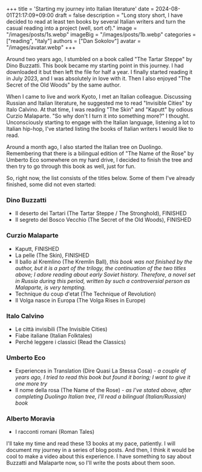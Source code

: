 +++
title = 'Starting my journey into Italian literature'
date = 2024-08-01T21:17:09+09:00
draft = false
description = "Long story short, I have decided to read at least ten books by several Italian writers and turn the casual reading into a project (well, sort of)."
image = "/images/posts/1s.webp"
imageBig = "/images/posts/1b.webp"
categories = ["reading", "italy"]
authors = ["Dan Sokolov"]
avatar = "/images/avatar.webp"
+++

Around two years ago, I stumbled on a book called "The Tartar Steppe" by Dino Buzzatti. This book became my starting point in this journey. I had downloaded it but then left the file for half a year. I finally started reading it in July 2023, and I was absolutely in love with it. Then I also enjoyed "The Secret of the Old Woods" by the same author.

When I came to live and work Kyoto,  I met an Italian colleague. Discussing Russian and Italian literature, he suggested me to read "Invisible Cities" by Italo Calvino. At that time, I was reading "The Skin" and "Kaputt" by odious Curzio Malaparte. "So why don't I turn it into something more?" I thought. Unconsciously starting to engage with the Italian language, listening a lot to Italian hip-hop, I've started listing the books of Italian writers I would like to read.

Around a month ago, I also started the Italian tree on Duolingo. Remembering that there is a bilingual edition of "The Name of the Rose" by Umberto Eco somewhere on my hard drive, I decided to finish the tree and then try to go through this book as well, just for fun.

So, right now, the list consists of the titles below. Some of them I've already finished, some did not even started:

### Dino Buzzatti
- Il deserto dei Tartari (The Tartar Steppe / The Stronghold), FINISHED
- Il segreto del Bosco Vecchio (The Secret of the Old Woods), FINISHED

### Curzio Malaparte
- Kaputt, FINISHED
- La pelle (The Skin), FINISHED
- Il ballo al Kremlino (The Kremlin Ball), *this book was not finished by the author, but it is a part of the trilogy, the continuation of the two titles above; I adore reading about early Soviet history. Therefore, a novel set in Russia during this period, written by such a controversial person as Malaparte, is very tempting.* 
- Technique du coup d'etat (The Technique of Revolution)
- Il Volga nasce in Europa (The Volga Rises in Europe)



### Italo Calvino
- Le città invisibili (The Invisible Cities)
- Fiabe italiane (Italian Folktales)
- Perché leggere i classici (Read the Classics)

### Umberto Eco

- Experiences in Translation (Dire Quasi La Stessa Cosa) - *a couple of years ago, I tried to read this book but found it boring; I want to give it one more try*
- Il nome della rosa (The Name of the Rose) - *as I've stated above, after completing Duolingo Italian tree, I'll read a bilingual (Italian/Russian) book* 

### Alberto Moravia
- I racconti romani (Roman Tales)

I'll take my time and read these 13 books at my pace, patiently. I will document my journey in a series of blog posts. And then, I think it would be cool to make a video about this experience. I have something to say about Buzzatti and Malaparte now, so I'll write the posts about them soon. 